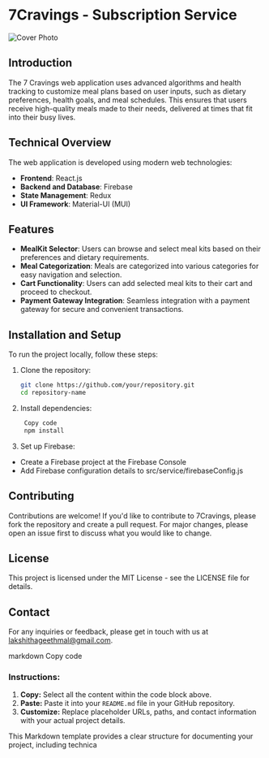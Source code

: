# 7Cravings - Subscription Service

![Cover Photo](https://github.com/lakshithaonline/7cravings/blob/main/public/cover.png)

## Introduction

The 7 Cravings web application uses advanced algorithms and health tracking to customize meal plans based on user inputs, such as dietary preferences, health goals, and meal schedules. This ensures that users receive high-quality meals made to their needs, delivered at times that fit into their busy lives.

## Technical Overview

The web application is developed using modern web technologies:

- **Frontend**: React.js
- **Backend and Database**: Firebase
- **State Management**: Redux
- **UI Framework**: Material-UI (MUI)

## Features

- **MealKit Selector**: Users can browse and select meal kits based on their preferences and dietary requirements.
- **Meal Categorization**: Meals are categorized into various categories for easy navigation and selection.
- **Cart Functionality**: Users can add selected meal kits to their cart and proceed to checkout.
- **Payment Gateway Integration**: Seamless integration with a payment gateway for secure and convenient transactions.

## Installation and Setup

To run the project locally, follow these steps:

1. Clone the repository:
   
   ```bash
   git clone https://github.com/your/repository.git
   cd repository-name
   
2. Install dependencies:

   ```bash
    Copy code
    npm install

3. Set up Firebase:
 - Create a Firebase project at the Firebase Console
- Add Firebase configuration details to src/service/firebaseConfig.js


## Contributing
Contributions are welcome! If you'd like to contribute to 7Cravings, please fork the repository and create a pull request. For major changes, please open an issue first to discuss what you would like to change.

## License
This project is licensed under the MIT License - see the LICENSE file for details.

## Contact
For any inquiries or feedback, please get in touch with us at lakshithageethmal@gmail.com.

markdown
Copy code

### Instructions:

1. **Copy:** Select all the content within the code block above.
2. **Paste:** Paste it into your `README.md` file in your GitHub repository.
3. **Customize:** Replace placeholder URLs, paths, and contact information with your actual project details.

This Markdown template provides a clear structure for documenting your project, including technica
